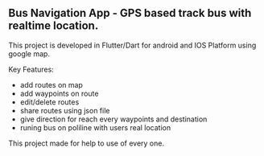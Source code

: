 ## **Bus Navigation App - GPS based track bus with realtime location.**


This project is developed in Flutter/Dart for android and IOS Platform using google map.

Key Features:

- add routes on map
- add waypoints on route
- edit/delete routes
- share routes using json file
- give direction for reach every waypoints and destination
- runing bus on poliline with users real location

This project made for help to use of every one.
